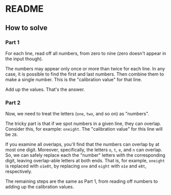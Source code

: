 # README

## How to solve

### Part 1

For each line, read off all numbers, from zero to nine (zero doesn't appear in the input though).

The numbers may appear only once or more than twice for each line.
In any case, it is possible to find the first and last numbers.
Then combine them to make a single number.
This is the "calibration value" for that line.

Add up the values.
That's the answer.

### Part 2

Now, we need to treat the letters (`one`, `two`, and so on) as "numbers".

The tricky part is that if we spot numbers in a given line, they can overlap.
Consider this, for example: `oneight`.
The "calibration value" for this line will be `28`.

If you examine all overlaps, you'll find that the numbers can overlap by at most one digit.
Moreover, specifically, the letters `o`, `t`, `e`, and `n` can overlap.
So, we can safely replace each the "number" letters with the corresponding digit, leaving overlap-able letters at both ends.
That is, for example, `oneight` is replaced with `o1e8t`, by replacing `one` and `eight` with `o1e` and `e8t`, respectively.

The remaining steps are the same as Part 1, from reading off numbers to adding up the calibration values.
